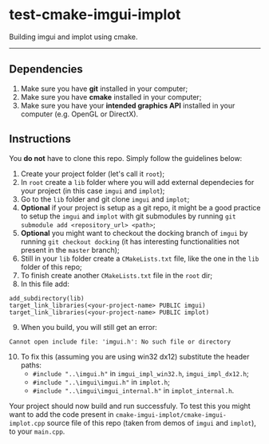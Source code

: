 # test-cmake-imgui-implot
Building imgui and implot using cmake.

---

## Dependencies

1. Make sure you have **git** installed in your computer;
1. Make sure you have **cmake** installed in your computer;
2. Make sure you have your **intended graphics API** installed in your computer (e.g. OpenGL or DirectX).

## Instructions

You **do not** have to clone this repo. Simply follow the guidelines below:

1. Create your project folder (let's call it ```root```);
2. In ```root``` create a ```lib``` folder where you will add external dependecies for your project (in this case ```imgui``` and ```implot```);
3. Go to the ```lib``` folder and git clone ```imgui``` and ```implot```;
4. **Optional** if your project is setup as a git repo, it might be a good practice to setup the ```imgui``` and ```implot``` with git submodules by running ```git submodule add <repository_url> <path>```;
5. **Optional** you might want to checkout the docking branch of ```imgui``` by running ```git checkout docking``` (it has interesting functionalities not present in the ```master``` branch);
6.  Still in your ```lib``` folder create a ```CMakeLists.txt``` file, like the one in the ```lib``` folder of this repo;
7.  To finish create another ```CMakeLists.txt``` file in the  ```root``` dir;
8.  In this file add:
   ```
   add_subdirectory(lib)
   target_link_libraries(<your-project-name> PUBLIC imgui)
   target_link_libraries(<your-project-name> PUBLIC implot)
   ```
9. When you build, you will still get an error:
```
Cannot open include file: 'imgui.h': No such file or directory
```
10.  To fix this (assuming you are using win32 dx12) substitute the header paths:
     - ```#include "..\imgui.h"``` in ```imgui_impl_win32.h```, ```imgui_impl_dx12.h```;
     - ```#include "..\imgui\imgui.h"``` in ```implot.h```;
     - ```#include "..\imgui\imgui_internal.h"``` in ```implot_internal.h```.

Your project should now build and run successfuly. To test this you might want to add the code present in ```cmake-imgui-implot/cmake-imgui-implot.cpp``` source file of this repo (taken from demos of ``imgui`` and ```implot```), to your ```main.cpp```.